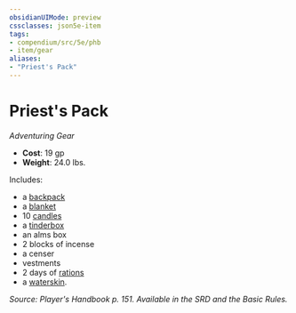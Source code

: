 ```yaml
---
obsidianUIMode: preview
cssclasses: json5e-item
tags:
- compendium/src/5e/phb
- item/gear
aliases: 
- "Priest's Pack"
---
```

# Priest's Pack
*Adventuring Gear*  

- **Cost**: 19 gp
- **Weight**: 24.0 lbs.

Includes:

- a [backpack](backpack.md)  
- a [blanket](blanket.md)  
- 10 [candles](candle.md)  
- a [tinderbox](tinderbox.md)  
- an alms box  
- 2 blocks of incense  
- a censer  
- vestments  
- 2 days of [rations](rations-1-day.md)  
- a [waterskin](waterskin.md).  

*Source: Player's Handbook p. 151. Available in the SRD and the Basic Rules.*